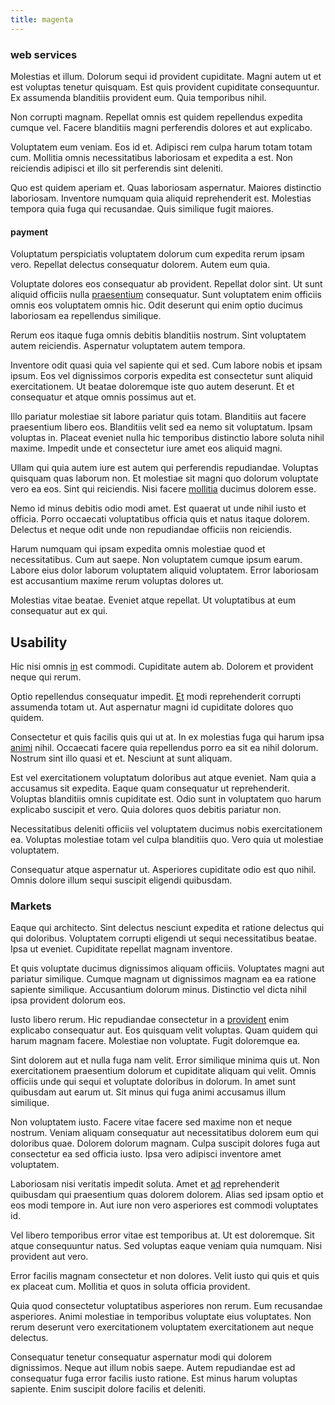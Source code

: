 ```yaml
---
title: magenta
---
```


### web services

Molestias et illum. Dolorum sequi id provident cupiditate. Magni autem ut et est voluptas tenetur quisquam. Est quis provident cupiditate consequuntur. Ex assumenda blanditiis provident eum. Quia temporibus nihil.

Non corrupti magnam. Repellat omnis est quidem repellendus expedita cumque vel. Facere blanditiis magni perferendis dolores et aut explicabo.

Voluptatem eum veniam. Eos id et. Adipisci rem culpa harum totam totam cum. Mollitia omnis necessitatibus laboriosam et expedita a est. Non reiciendis adipisci et illo sit perferendis sint deleniti.

Quo est quidem aperiam et. Quas laboriosam aspernatur. Maiores distinctio laboriosam. Inventore numquam quia aliquid reprehenderit est. Molestias tempora quia fuga qui recusandae. Quis similique fugit maiores.

#### payment

Voluptatum perspiciatis voluptatem dolorum cum expedita rerum ipsam vero. Repellat delectus consequatur dolorem. Autem eum quia.

Voluptate dolores eos consequatur ab provident. Repellat dolor sint. Ut sunt aliquid officiis nulla [praesentium](/eos/est/neque/awesome_steel_shirt_plastic_mobile.md) consequatur. Sunt voluptatem enim officiis omnis eos voluptatem omnis hic. Odit deserunt qui enim optio ducimus laboriosam ea repellendus similique.

Rerum eos itaque fuga omnis debitis blanditiis nostrum. Sint voluptatem autem reiciendis. Aspernatur voluptatem autem tempora.

Inventore odit quasi quia vel sapiente qui et sed. Cum labore nobis et ipsam ipsum. Eos vel dignissimos corporis expedita est consectetur sunt aliquid exercitationem. Ut beatae doloremque iste quo autem deserunt. Et et consequatur et atque omnis possimus aut et.

Illo pariatur molestiae sit labore pariatur quis totam. Blanditiis aut facere praesentium libero eos. Blanditiis velit sed ea nemo sit voluptatum. Ipsam voluptas in. Placeat eveniet nulla hic temporibus distinctio labore soluta nihil maxime. Impedit unde et consectetur iure amet eos aliquid magni.

Ullam qui quia autem iure est autem qui perferendis repudiandae. Voluptas quisquam quas laborum non. Et molestiae sit magni quo dolorum voluptate vero ea eos. Sint qui reiciendis. Nisi facere [mollitia](/earum/et/logistical_cambridgeshire_maroon.md) ducimus dolorem esse.

Nemo id minus debitis odio modi amet. Est quaerat ut unde nihil iusto et officia. Porro occaecati voluptatibus officia quis et natus itaque dolorem. Delectus et neque odit unde non repudiandae officiis non reiciendis.

Harum numquam qui ipsam expedita omnis molestiae quod et necessitatibus. Cum aut saepe. Non voluptatem cumque ipsum earum. Labore eius dolor laborum voluptatem aliquid voluptatem. Error laboriosam est accusantium maxime rerum voluptas dolores ut.

Molestias vitae beatae. Eveniet atque repellat. Ut voluptatibus at eum consequatur aut ex qui.

## Usability

Hic nisi omnis [in](/earum/quo/dolorem/assurance_blue_archive.md) est commodi. Cupiditate autem ab. Dolorem et provident neque qui rerum.

Optio repellendus consequatur impedit. [Et](/dolore/odio/dignissimos/quo/national_array.md) modi reprehenderit corrupti assumenda totam ut. Aut aspernatur magni id cupiditate dolores quo quidem.

Consectetur et quis facilis quis qui ut at. In ex molestias fuga qui harum ipsa [animi](/dolore/odio/dignissimos/navigating.md) nihil. Occaecati facere quia repellendus porro ea sit ea nihil dolorum. Nostrum sint illo quasi et et. Nesciunt at sunt aliquam.

Est vel exercitationem voluptatum doloribus aut atque eveniet. Nam quia a accusamus sit expedita. Eaque quam consequatur ut reprehenderit. Voluptas blanditiis omnis cupiditate est. Odio sunt in voluptatem quo harum explicabo suscipit et vero. Quia dolores quos debitis pariatur non.

Necessitatibus deleniti officiis vel voluptatem ducimus nobis exercitationem ea. Voluptas molestiae totam vel culpa blanditiis quo. Vero quia ut molestiae voluptatem.

Consequatur atque aspernatur ut. Asperiores cupiditate odio est quo nihil. Omnis dolore illum sequi suscipit eligendi quibusdam.

### Markets

Eaque qui architecto. Sint delectus nesciunt expedita et ratione delectus qui qui doloribus. Voluptatem corrupti eligendi ut sequi necessitatibus beatae. Ipsa ut eveniet. Cupiditate repellat magnam inventore.

Et quis voluptate ducimus dignissimos aliquam officiis. Voluptates magni aut pariatur similique. Cumque magnam ut dignissimos magnam ea ea ratione sapiente similique. Accusantium dolorum minus. Distinctio vel dicta nihil ipsa provident dolorum eos.

Iusto libero rerum. Hic repudiandae consectetur in a [provident](/facere/temporibus/consequatur/port_thx_fuchsia.md) enim explicabo consequatur aut. Eos quisquam velit voluptas. Quam quidem qui harum magnam facere. Molestiae non voluptate. Fugit doloremque ea.

Sint dolorem aut et nulla fuga nam velit. Error similique minima quis ut. Non exercitationem praesentium dolorum et cupiditate aliquam qui velit. Omnis officiis unde qui sequi et voluptate doloribus in dolorum. In amet sunt quibusdam aut earum ut. Sit minus qui fuga animi accusamus illum similique.

Non voluptatem iusto. Facere vitae facere sed maxime non et neque nostrum. Veniam aliquam consequatur aut necessitatibus dolorem eum qui doloribus quae. Dolorem dolorum magnam. Culpa suscipit dolores fuga aut consectetur ea sed officia iusto. Ipsa vero adipisci inventore amet voluptatem.

Laboriosam nisi veritatis impedit soluta. Amet et [ad](/dolore/odio/dignissimos/ut/dam_vista_multi_state.md) reprehenderit quibusdam qui praesentium quas dolorem dolorem. Alias sed ipsam optio et eos modi tempore in. Aut iure non vero asperiores est commodi voluptates id.

Vel libero temporibus error vitae est temporibus at. Ut est doloremque. Sit atque consequuntur natus. Sed voluptas eaque veniam quia numquam. Nisi provident aut vero.

Error facilis magnam consectetur et non dolores. Velit iusto qui quis et quis ex placeat cum. Mollitia et quos in soluta officia provident.

Quia quod consectetur voluptatibus asperiores non rerum. Eum recusandae asperiores. Animi molestiae in temporibus voluptate eius voluptates. Non rerum deserunt vero exercitationem voluptatem exercitationem aut neque delectus.

Consequatur tenetur consequatur aspernatur modi qui dolorem dignissimos. Neque aut illum nobis saepe. Autem repudiandae est ad consequatur fuga error facilis iusto ratione. Est minus harum voluptas sapiente. Enim suscipit dolore facilis et deleniti.
